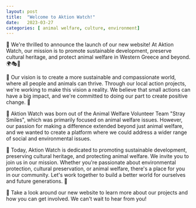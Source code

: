 ```yaml
---
layout: post
title:  "Welcome to Aktion Watch!"
date:   2023-03-27
categories: [ animal welfare, culture, environment]
---
```

🎉 We're thrilled to announce the launch of our new website! At Aktion Watch, our mission is to promote sustainable development, preserve cultural heritage, and protect animal welfare in Western Greece and beyond. 🌍🎭🐾

🌱 Our vision is to create a more sustainable and compassionate world, where all people and animals can thrive. Through our local action projects, we're working to make this vision a reality. We believe that small actions can have a big impact, and we're committed to doing our part to create positive change. 🌟

🤝 Aktion Watch was born out of the Animal Welfare Volunteer Team "Stray Smiles", which was primarily focused on animal welfare issues. However, our passion for making a difference extended beyond just animal welfare, and we wanted to create a platform where we could address a wider range of social and environmental issues.

🌿 Today, Aktion Watch is dedicated to promoting sustainable development, preserving cultural heritage, and protecting animal welfare. We invite you to join us in our mission. Whether you're passionate about environmental protection, cultural preservation, or animal welfare, there's a place for you in our community. Let's work together to build a better world for ourselves and future generations. 💚

👀 Take a look around our new website to learn more about our projects and how you can get involved. We can't wait to hear from you!